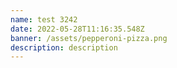 ```yaml
---
name: test 3242
date: 2022-05-28T11:16:35.548Z
banner: /assets/pepperoni-pizza.png
description: description
---
```


